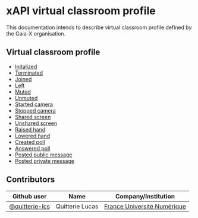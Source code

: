 # xAPI virtual classroom profile

This documentation intends to describe virtual classroom profile defined by the Gaia-X organisation.

## Virtual classroom profile

- [Initalized](./examples/created-poll.md)
- [Terminated](./examples/terminated.md)
- [Joined](./examples/joined.md)
- [Left](./examples/left.md)
- [Muted](./examples/muted.md)
- [Unmuted](./examples/unmuted.md)
- [Started camera](./examples/started-camera.md)
- [Stopped camera](./examples/stopped-camera.md)
- [Shared screen](./examples/shared-screen.md)
- [Unshared screen](./examples/unshared-screen.md)
- [Raised hand](./examples/raised-hand.md)
- [Lowered hand](./examples/lowered-hand.md)
- [Created poll](./examples/created-poll.md)
- [Answered poll](./examples/answered-poll.md)
- [Posted public message](./examples/posted-public-message.md)
- [Posted private message](./examples/posted-public-message.md)

## Contributors

| Github user  | Name            | Company/Institution         |
|----------------|-----------------|-----------------------------|
| [@quitterie-lcs](https://github.com/quitterie-lcs) | Quitterie Lucas | [France Université Numérique](https://www.france-universite-numerique.fr/en/) |